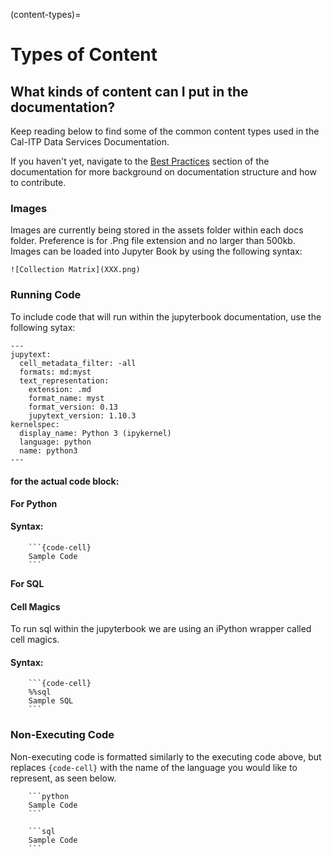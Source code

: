 (content-types)=
# Types of Content
## What kinds of content can I put in the documentation?
Keep reading below to find some of the common content types used in the Cal-ITP Data Services Documentation.

If you haven't yet, navigate to the [Best Practices](bp-reference) section of the documentation for more background on documentation structure and how to contribute.

### Images
Images are currently being stored in the assets folder within each docs folder. Preference is for .Png file extension and no larger than 500kb. Images can be loaded into Jupyter Book by using the following syntax:

```
![Collection Matrix](XXX.png)
```
### Running Code
To include code that will run within the jupyterbook documentation, use the following sytax:

```
---
jupytext:
  cell_metadata_filter: -all
  formats: md:myst
  text_representation:
    extension: .md
    format_name: myst
    format_version: 0.13
    jupytext_version: 1.10.3
kernelspec:
  display_name: Python 3 (ipykernel)
  language: python
  name: python3
---
```

#### for the actual code block:
**For Python**
#### Syntax:
```
    ```{code-cell}
    Sample Code
    ```
```

**For SQL**
#### Cell Magics
To run sql within the jupyterbook we are using an iPython wrapper called cell magics.

#### Syntax:
```
    ```{code-cell}
    %%sql
    Sample SQL
    ```
```
### Non-Executing Code
Non-executing code is formatted similarly to the executing code above, but replaces
`{code-cell}` with the name of the language you would like to represent, as seen below.
```
    ```python
    Sample Code
    ```
```
```
    ```sql
    Sample Code
    ```
```
